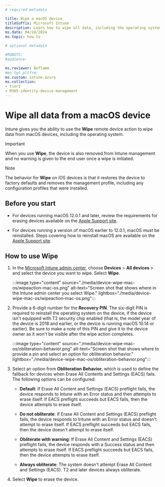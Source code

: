 ```yaml
---
# required metadata

title: Wipe a macOS device
titleSuffix: Microsoft Intune
description: Learn how to wipe all data, including the operating system, from a macOS device.
ms.date: 04/24/2024
ms.topic: how-to

# optional metadata

#ROBOTS:
#audience:

ms.reviewer: Beflamm
#ms.tgt_pltfrm:
ms.custom: intune-azure
ms.collection:
- tier2
- M365-identity-device-management
---
```


# Wipe all data from a macOS device

Intune gives you the ability to use the **Wipe** remote device action to wipe data from macOS devices, including the operating system.

> [!IMPORTANT]
> When you use **Wipe**, the device is also removed from Intune management and no warning is given to the end user once a wipe is initiated.

> [!NOTE]
> The behavior for **Wipe** on iOS devices is that it restores the device to factory defaults and removes the management profile, including any configuration profiles that were installed.

## Before you start

- For devices running macOS 12.0.1 and later, review the requirements for erasing devices available on the [Apple Support site](https://support.apple.com/en-ph/guide/deployment/dep0a819891e/web).

- For devices running a version of macOS earlier to 12.0.1, macOS must be reinstalled. Steps covering how to reinstall macOS are available on the [Apple Support site](https://support.apple.com/en-us/HT204904).

## How to use Wipe

1. In the [Microsoft Intune admin center](https://go.microsoft.com/fwlink/?linkid=2109431), choose **Devices** > **All devices** > and select the device you want to wipe. Select **Wipe**.

    :::image type="content" source="./media/device-wipe-mac-os/wipeaction-mac-os.png" alt-text="Screen shot that shows where in the Intune admin center you select Wipe." lightbox="./media/device-wipe-mac-os/wipeaction-mac-os.png":::

2. Provide a 6-digit number for the **Recovery PIN**. The six-digit PIN is required to reinstall the operating system on the device, if the device isn't equipped with T2 security chip enabled (that is, the model year of the device is 2018 and earlier, or the device is running macOS 10.14 or earlier). Be sure to make a note of this PIN and give it to the device owner as it won't be visible after the wipe action completes.

    :::image type="content" source="./media/device-wipe-mac-os/obliteration-behavior.png" alt-text="Screen shot that shows where to provide a pin and select an option for obliteration behavior." lightbox="./media/device-wipe-mac-os/obliteration-behavior.png":::

3. Select an option from **Obliteration Behavior**, which is used to define the fallback for devices when Erase All Contents and Settings (EACS) fails. The following options can be configured:

    - **Default**: If Erase All Content and Settings (EACS) preflight fails, the device responds to Intune with an Error status and then attempts to erase itself. If EACS preflight succeeds but EACS fails, then the device attempts to erase itself.

    - **Do not obliterate**: If Erase All Content and Settings (EACS) preflight fails, the device responds to Intune with an Error status and doesn't attempt to erase itself. If EACS preflight succeeds but EACS fails, then the device doesn't attempt to erase itself.

    - **Obliterate with warning**: If Erase All Content and Settings (EACS) preflight fails, the device responds with a Success status and then attempts to erase itself. If EACS preflight succeeds but EACS fails, then the device attempts to erase itself.

    - **Always obliterate**: The system doesn't attempt Erase All Content and Settings (EACS). T2 and later devices always obliterate.

4. Select **Wipe** to erase the device.
